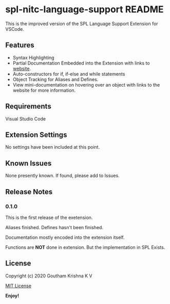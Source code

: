 # spl-nitc-language-support README

This is the improved version of the SPL Language Support Extension for VSCode.

## Features

- Syntax Highlighting
- Partial Documentation Embedded into the Extension with links to [website](https://exposnitc.github.io).
- Auto-constructors for if, if-else and while statements
- Object Tracking for Aliases and Defines.
- View mini-documentation on hovering over an object with links to the website for more information.

## Requirements

Visual Studio Code

## Extension Settings

No settings have been included at this point.

## Known Issues

None presently known. If found, please add to Issues.

## Release Notes

### 0.1.0

This is the first release of the exetension.

Aliases finished. Defines hasn't been finished.

Documentation mostly encoded into the extension itself.

Functions are **NOT** done in extension. But the implementation in SPL Exists.

## License

Copyright (c) 2020 Goutham Krishna K V

[MIT License](LICENSE)

**Enjoy!**